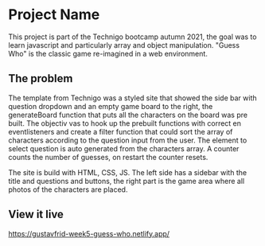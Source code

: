 # Project Name

This project is part of the Technigo bootcamp autumn 2021, the goal was to learn javascript and particularly array and object manipulation. "Guess Who" is the classic game re-imagined in a web environment.

## The problem

The template from Technigo was a styled site that showed the side bar with question dropdown and an empty game board to the right, the generateBoard function that puts all the characters on the board was pre built. The objectiv vas to hook up the prebuilt functions with correct en eventlisteners and create a filter function that could sort the array of characters according to the question input from the user. The element to select question is auto generated from the characters array. A counter counts the number of guesses, on restart the counter resets.

The site is build with HTML, CSS, JS. The left side has a sidebar with the title and questions and buttons, the right part is the game area where all photos of the characters are placed.

## View it live

https://gustavfrid-week5-guess-who.netlify.app/

